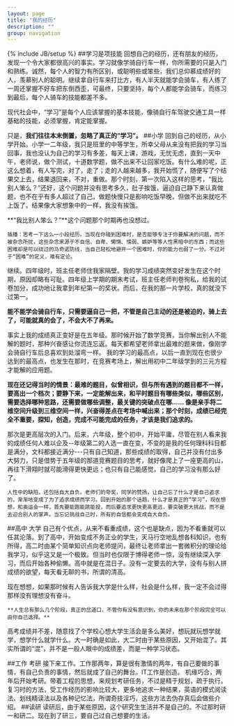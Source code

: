 ```yaml
---
layout: page
title: "我的经历"
description: ""
group: navigation
---
```

{% include JB/setup %}
##学习是项技能
  回想自己的经历，还有朋友的经历，发现一个令大家都很高兴的事实。学习就像学骑自行车一样，你所需要的只是入门和熟练。诚然，每个人的智力有所区别，或聪明些或笨些，我们总仰慕成绩好的人，羡慕别人的聪明。继续拿自行车来打比方，有人半天就能学会骑车，有人练了一周还掌握不好车把东倒西歪，可最终，只要坚持，每个人都能学会骑车，而练习到最后，每个人骑车的技能都差不多。

现代社会中，“学习”是每个人应该掌握的基本技能，像骑自行车驾驶交通工具一样基础的技能，必须掌握，肯定能掌握。

   只是，**我们往往本末倒置，忽略了真正的“学习”。**
##小学
回到自己的经历，从小学开始。小学一二年级，我只是班里的中等学生，所幸父母从来没有把我的学习当回事，我也没认为自己的学习有多差，每天上课，游戏，无忧无虑，直到一天中午，老师说，做个测试，十道数学题，做不出来不让回家吃饭。有什么难的呢，正这么想着，有人写完，对了，走了；走的人越来越多，我开始慌了，随便写了个结果交上去，结果退回来，不对，重做。那个时刻，第一次陷入这样的思考，“我比别人笨么？”还好，这个问题并没有思考多久，肚子挨饿，逼迫自己静下来认真做题，也不在乎有多人超过了自己，做题快慢只是影响吃饭早晚，但做不出来就吃不上饭了。结果像大家想象中的一样，我没有挨饿。

**“我比别人笨么？”**这个问题那个时期再也没想过。

    插播：思考一下这么一小段经历。当现在你碰到困难时，是否能够专注于你要解决的问题，而不被杂念所扰，这些杂念来源于不自信、自卑、懒惰、懦弱、嫉妒等等人性黑暗中的东西；而这些困难却是可以绕过的马奇诺防线，当自己轻松地避开一个困难时，你的能力也弱了一分。不过对于“困难”的定义，难有定论。

继续。四年级时，班主任老师住我家隔壁。我的学习成绩突然变好发生在这个时期，原因却略有可耻。四年级上学期的期末考试，班主任老师判卷徇私，给我的试卷加分，成功地让我拿到年纪第一的奖状。而后，在我的那一片学校，真的就没下过第一。

**能不能学会骑自行车，只需要逼自己一把，不管是自己主动的还是被迫的，骑上去了，可能就真的会了，不会大不了再来。**
 
事实上我的成绩真正变好是在五年级。那时候开始了数学竞赛，当你解出别人不能解的题时，那种兴奋感让你流连忘返。每天都希望老师拿出最难的题来做，像刚学会骑自行车后总喜欢到处溜弯一样。 我的学习的最高点，以后一直到现在也很少达到的最高点，也发生在那时，在竞赛考场上，解出用初中二年级学到的三元方程才能解的应用题。

**现在还记得当时的情景：最难的题目，似曾相识，但与所有遇到的题目都不一样，要高出一个档次；要静下来，一定能解出来，和平时题目有哪些类似，哪些区别，需要选择哪种思路，还需要做哪些调整，最关键的突破点在哪...... 像是亲手将二维空间升级到三维空间一样，兴奋得差点在考场中喊出来；那个时刻，成绩已经完全不重要，探知，创造，完成不可能完成的任务，才该是我们追求的。**

那次是更高层次的入门。后来，六年级，整个初中，开始平庸，尽管在别人看来我的成绩任何人难以企及--年级第二的人选一直在变，不变的是我的任何理科科目都是满分，文科都接近满分---只有自己知道，那些成绩的取得，自己并没有付出多大努力，只是借势于五年级的那道竞赛题目的思考，就好像爬上了一座更高的山，再往下滑翔时就可能滑得更快更远；也只有自己能感觉，自己的学习没有那么好了。

	人性中的缺陷，还包括自大自负。老师们的夸奖，同学的赞扬，让自己忘了什么才是自己追求的，渐渐地变成了为了追求成绩而学习。回到开始的那个话题，什么才是真正的“学习”，现在想想，和奥运会一样，首先要能跑能跳能投，而后要追求更快更高更远，要突破更大挑战，而不是去迎合别人的掌声。当忘记挑战自己时，所有的自信都会变成自大自负。
 
##高中 大学 
自己有个优点，从来不看重成绩，这个也是缺点，因为不看重就可以任其沦落。到了高中，开始变成不务正业的学生，天马行空地乱想各科知识，也有所得，高二时由某个简单知识点向老师提问，最终让老师拿出一套微积分的理论给我学习，似乎这又是一个极致。但当时也仅限于博得老师一惊，没有继续深入学习，而后开始各种偷懒。高中就是在混日子。没有一定要去的大学，没有与别人拼成绩的欲望，每天看无聊的书，所谓的清高。

现在想想，如果那时候有人告诉我大学是什么样，社会是什么样，我一定不会过得那样没有理想没有奋斗。
	
	**人生总有那么几个阶段，真正的岔道口，不管你有没有意识到，你的未来在那个阶段完全可以由你自己选择。**
 
高考成绩并不差，随意找了个学校心想大学生活会是多么美好，想玩就玩想学就学，想学什么就学什么。大一时确是如此，大二时由于某些原因，又开始混了。其实所谓的“混”，并不是一般人眼中的成绩差，而是一种学习状态。
 
##工作 考研 
接下来工作。工作那两年，算是很有激情的两年，有自己要做的事情，有自己负责的事情，然后就成了自己的舞台。IT工作是创造。
机缘巧合，两年后开始考研。带着工程的思想，来规划考研任务，不过是精于规划，疏于执行。复习时的方法，受工作经历的影响比较大，更多地追求一种结果，英语的模式阅读法、划线精读法以及各种记忆法，所谓奇技淫巧，这些方法去伪存真后会做些介绍。
##读研 
读研后，由于某些原因，这个研究生生活并不是自己的。不过那时研一和研二。现在到了研三，要自己过自己想要的生活。
